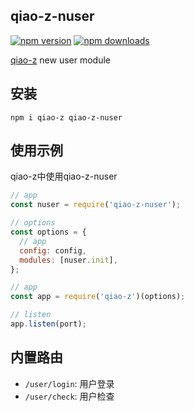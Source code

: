 ## qiao-z-nuser

[![npm version](https://img.shields.io/npm/v/qiao-z-app.svg?style=flat-square)](https://www.npmjs.org/package/qiao-z-nuser)
[![npm downloads](https://img.shields.io/npm/dm/qiao-z-app.svg?style=flat-square)](https://npm-stat.com/charts.html?package=qiao-z-nuser)

[qiao-z](https://qiao-z.vincentqiao.com/#/) new user module

## 安装

```shell
npm i qiao-z qiao-z-nuser
```

## 使用示例

qiao-z中使用qiao-z-nuser

```javascript
// app
const nuser = require('qiao-z-nuser');

// options
const options = {
  // app
  config: config,
  modules: [nuser.init],
};

// app
const app = require('qiao-z')(options);

// listen
app.listen(port);
```

## 内置路由

- `/user/login`: 用户登录
- `/user/check`: 用户检查
